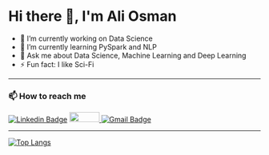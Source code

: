 # Hi there 👋, I'm Ali Osman

- 🔭 I’m currently working on Data Science
- 🌱 I’m currently learning PySpark and NLP
- 💬 Ask me about Data Science, Machine Learning and Deep Learning
- ⚡ Fun fact: I like Sci-Fi

---

### 📫 How to reach me 
[![Linkedin Badge](https://img.shields.io/badge/-LinkedIn-blue?style=flat-square&logo=Linkedin&logoColor=white)](https://www.linkedin.com/in/ali-osman-kaya-26b48b149/)
<a href="https://www.kaggle.com/aliosmankaya">
  <img src="https://www.dataapplab.com/wp-content/uploads/2017/06/kaggle-logo-gray-300.png" width="60px" height="20px">
</a>
[![Gmail Badge](https://img.shields.io/badge/-Gmail-c14438?style=flat-square&logo=Gmail&logoColor=white)](mailto:aokaya16@gmail.com)

---

[![Top Langs](https://github-readme-stats.vercel.app/api/top-langs/?username=aliosmankaya)](https://github.com/anuraghazra/github-readme-stats)
